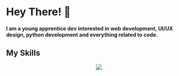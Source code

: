 # Hey There! 👋

<h4 style="text-decoration: none;">I am a young apprentice dev interested in web development, UI/UX design, python development and everything related to code.</h2>

## My Skills

<p align="center">
  <a href="https://skillicons.dev">
    <img src="https://skillicons.dev/icons?i=
js,ts,
html,css,sass,
py,c,java,php,kotlin,react,
mysql,sqlite,postgres,
flask,
cmake,npm,
linux,windows,bash,
arduino,
discord,
bots,
figma,notion,obsidian,
github,gitlab,git,
idea,clion,pycharm,phpstorm,webstorm,androidstudio,vscode,eclipse,
heroku,cloudflare,grafana,
codepen,stackoverflow
&theme=dark&perline=9" />
  </a>
</p>

<!--
-->

<!--
[![My Skills](https://skillicons.dev/icons?i=js,ts,html,css,sass,py,c,php,react,mysql,sqlite,flask,linux,bash,arduino,cmake,discord,bots,figma,github,git,idea,vscode,heroku,cloudflare,codepen&theme=dark)](https://skillicons.dev)
-->
